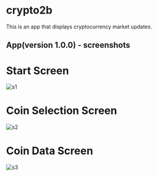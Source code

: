 # crypto2b

This is an app that displays cryptocurrency market updates.

## App(version 1.0.0) - screenshots

# Start Screen
![s1](https://github.com/brunott98/crypto2b/assets/104589217/00ba6d4a-5c63-49ee-b2ca-59cec1825d29)


# Coin Selection Screen
![s2](https://github.com/brunott98/crypto2b/assets/104589217/21a3e4d4-6faa-4794-8af2-a35422deb93c)

# Coin Data Screen
![s3](https://github.com/brunott98/crypto2b/assets/104589217/434a4983-f858-4a55-838b-77b87f155fb0)










